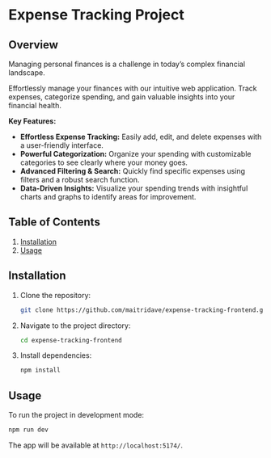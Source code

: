 # Expense Tracking Project

## Overview
Managing personal finances is a challenge in today’s complex financial landscape. 

Effortlessly manage your finances with our intuitive web application. Track expenses, categorize spending, and gain valuable insights into your financial health.

**Key Features:**

* **Effortless Expense Tracking:** Easily add, edit, and delete expenses with a user-friendly interface.
* **Powerful Categorization:** Organize your spending with customizable categories to see clearly where your money goes.
* **Advanced Filtering & Search:** Quickly find specific expenses using filters and a robust search function.
* **Data-Driven Insights:** Visualize your spending trends with insightful charts and graphs to identify areas for improvement.


## Table of Contents

1. [Installation](#installation)
2. [Usage](#usage)

## Installation

1. Clone the repository:
   ```bash
   git clone https://github.com/maitridave/expense-tracking-frontend.git
   ```
2. Navigate to the project directory:
   ```bash
   cd expense-tracking-frontend
   ```
3. Install dependencies:
   ```bash
   npm install
   ```

## Usage

To run the project in development mode:

```bash
npm run dev
```

The app will be available at `http://localhost:5174/`.
